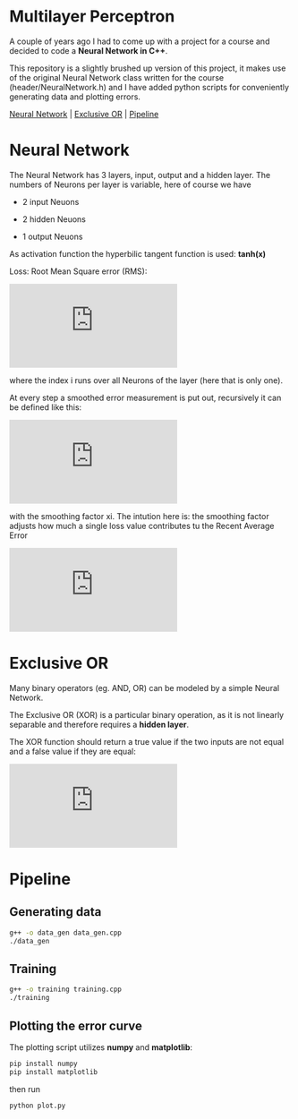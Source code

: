 
# Multilayer Perceptron

A couple of years ago I had to come up with a project for a course and decided to code a **Neural Network in C++**.

This repository is a slightly brushed up version of this project, it makes use of the original Neural Network class written for the course (header/NeuralNetwork.h) and I have added python scripts for conveniently generating data and plotting errors.

[Neural Network](#NeuralNetwork) | [Exclusive OR](#ExclusiveOR) | [Pipeline](#Pipeline)

# Neural Network

The Neural Network has 3 layers, input, output and a hidden layer. The numbers of Neurons per layer is variable, here of course we have

 - 2 input Neuons

 - 2 hidden Neuons

 - 1 output Neuons

As activation function the hyperbilic tangent function is used: **tanh(x)**

Loss: Root Mean Square error (RMS):

![equ](https://latex.codecogs.com/gif.latex?%5Ctext%7BRMS%7D%20%3D%20%5Csqrt%7B%5Cfrac%201N%5Csum_%7Bi%3D0%7D%5EN%20%28%5Cmathrm%7Btext%7D%20-%20%5Ctext%7Bprediction%7D%29%5E2%7D)

where the index i runs over all Neurons of the layer (here that is only one).


At every step a smoothed error measurement is put out, recursively it can be defined like this:

![equ](https://latex.codecogs.com/gif.latex?%5Cmathrm%7BRAE%7D%20%5Clongrightarrow%20%5Cfrac%7B%5Cxi%5Ccdot%20%5Cmathrm%7BRAE%7D%20&plus;%20%5Cmathrm%7Bloss%7D%7D%7B1&plus;%5Cxi%7D)

with the smoothing factor xi. The intution here is: the smoothing factor adjusts how much a single loss value contributes tu the Recent Average Error

![equ](https://latex.codecogs.com/gif.latex?%5Cmathrm%7BRAE%7D%20%5Clongrightarrow%20%5Cmathrm%7BRAE%7D%20&plus;%20%5Cmathrm%7Bloss%7D/%5Cxi%5Cquad%20%28%5Cmathrm%7Bapproximately%7D%29)

# Exclusive OR

Many binary operators (eg. AND, OR) can be modeled by a simple Neural Network. 

The Exclusive OR (XOR) is a particular binary operation, as it is not linearly separable and therefore requires a **hidden layer**.

The XOR function should return a true value if the two inputs are not equal and a false value if they are equal:

![equ](https://latex.codecogs.com/gif.latex?%5Cbegin%7Btabular%7D%7Bc%7Cc%7Cc%7D%5Chline%20Input%201%20%26Input%202%20%26Output%20%5C%5C%20%5Chline%5Chline%200%20%260%20%260%20%5C%5C%20%5Chline%200%20%261%20%261%20%5C%5C%20%5Chline%201%20%260%20%261%20%5C%5C%20%5Chline%201%20%261%20%260%20%5C%5C%20%5Chline%20%5Cend%7Btabular%7D)


<!-- ############################################################################################ -->

# Pipeline


## Generating data

```bash
g++ -o data_gen data_gen.cpp
./data_gen
```

## Training
```bash
g++ -o training training.cpp
./training
```

## Plotting the error curve
The plotting script utilizes **numpy** and **matplotlib**:

```bash
pip install numpy
pip install matplotlib
```
then run
```bash
python plot.py 
```









